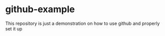 # github-example
This repository is just a demonstration on how to use github and properly set it up
